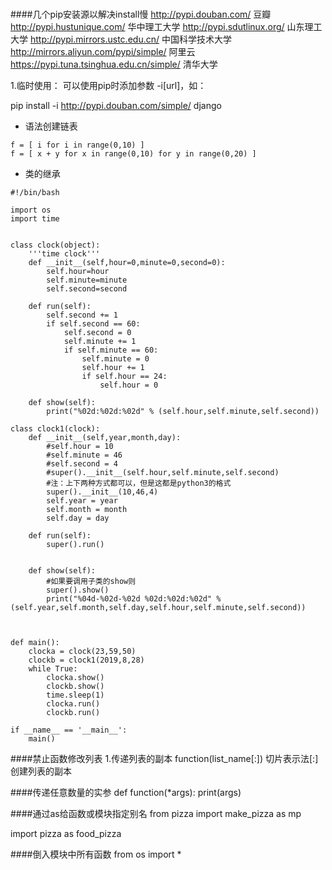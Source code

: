 #

####几个pip安装源以解决install慢
http://pypi.douban.com/ 豆瓣 
http://pypi.hustunique.com/ 华中理工大学 
http://pypi.sdutlinux.org/ 山东理工大学 
http://pypi.mirrors.ustc.edu.cn/ 中国科学技术大学 
http://mirrors.aliyun.com/pypi/simple/ 阿里云 
https://pypi.tuna.tsinghua.edu.cn/simple/ 清华大学

1.临时使用：
可以使用pip时添加参数 -i[url]，如：

pip install -i http://pypi.douban.com/simple/ django

- 语法创建链表
```
f = [ i for i in range(0,10) ]
f = [ x + y for x in range(0,10) for y in range(0,20) ]
```

- 类的继承
```
#!/bin/bash

import os
import time


class clock(object):
    '''time clock'''
    def __init__(self,hour=0,minute=0,second=0):
        self.hour=hour
        self.minute=minute
        self.second=second
    
    def run(self):
        self.second += 1
        if self.second == 60:
            self.second = 0
            self.minute += 1
            if self.minute == 60:
                self.minute = 0
                self.hour += 1
                if self.hour == 24:
                    self.hour = 0

    def show(self):
        print("%02d:%02d:%02d" % (self.hour,self.minute,self.second))

class clock1(clock):
    def __init__(self,year,month,day):
        #self.hour = 10
        #self.minute = 46
        #self.second = 4
        #super().__init__(self.hour,self.minute,self.second)
        #注：上下两种方式都可以，但是这都是python3的格式
        super().__init__(10,46,4)
        self.year = year
        self.month = month
        self.day = day

    def run(self):
        super().run()


    def show(self):
    	#如果要调用子类的show则
    	super().show()
        print("%04d-%02d-%02d %02d:%02d:%02d" % (self.year,self.month,self.day,self.hour,self.minute,self.second))



def main():
    clocka = clock(23,59,50)
    clockb = clock1(2019,8,28)
    while True:
        clocka.show()
        clockb.show()
        time.sleep(1)
        clocka.run()
        clockb.run()

if __name__ == '__main__':
    main()

```


####禁止函数修改列表
1.传递列表的副本
function(list_name[:])
切片表示法[:]创建列表的副本

####传递任意数量的实参
def function(*args):
    print(args)

####通过as给函数或模块指定别名
from pizza import make_pizza as mp

import pizza as food_pizza

####倒入模块中所有函数
from os import *


